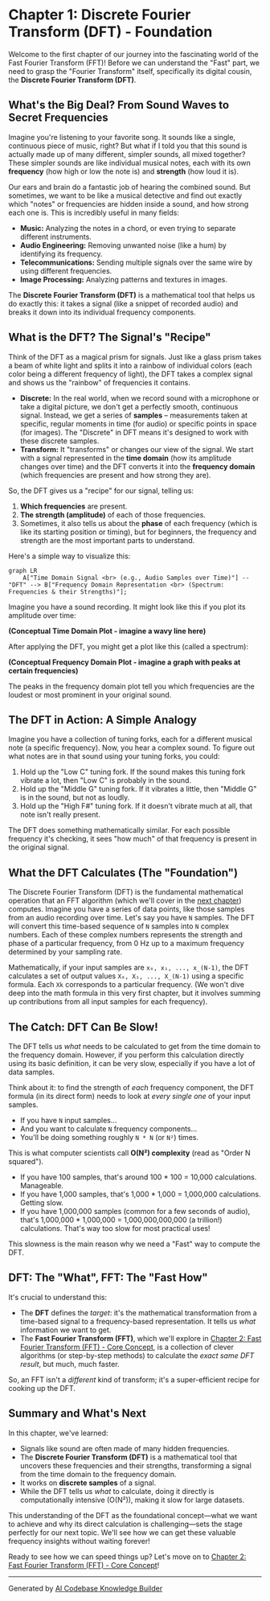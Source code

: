 # Chapter 1: Discrete Fourier Transform (DFT) - Foundation

Welcome to the first chapter of our journey into the fascinating world of the Fast Fourier Transform (FFT)! Before we can understand the "Fast" part, we need to grasp the "Fourier Transform" itself, specifically its digital cousin, the **Discrete Fourier Transform (DFT)**.

## What's the Big Deal? From Sound Waves to Secret Frequencies

Imagine you're listening to your favorite song. It sounds like a single, continuous piece of music, right? But what if I told you that this sound is actually made up of many different, simpler sounds, all mixed together? These simpler sounds are like individual musical notes, each with its own **frequency** (how high or low the note is) and **strength** (how loud it is).

Our ears and brain do a fantastic job of hearing the combined sound. But sometimes, we want to be like a musical detective and find out exactly which "notes" or frequencies are hidden inside a sound, and how strong each one is. This is incredibly useful in many fields:
*   **Music:** Analyzing the notes in a chord, or even trying to separate different instruments.
*   **Audio Engineering:** Removing unwanted noise (like a hum) by identifying its frequency.
*   **Telecommunications:** Sending multiple signals over the same wire by using different frequencies.
*   **Image Processing:** Analyzing patterns and textures in images.

The **Discrete Fourier Transform (DFT)** is a mathematical tool that helps us do exactly this: it takes a signal (like a snippet of recorded audio) and breaks it down into its individual frequency components.

## What is the DFT? The Signal's "Recipe"

Think of the DFT as a magical prism for signals. Just like a glass prism takes a beam of white light and splits it into a rainbow of individual colors (each color being a different frequency of light), the DFT takes a complex signal and shows us the "rainbow" of frequencies it contains.

*   **Discrete:** In the real world, when we record sound with a microphone or take a digital picture, we don't get a perfectly smooth, continuous signal. Instead, we get a series of **samples** – measurements taken at specific, regular moments in time (for audio) or specific points in space (for images). The "Discrete" in DFT means it's designed to work with these discrete samples.
*   **Transform:** It "transforms" or changes our view of the signal. We start with a signal represented in the **time domain** (how its amplitude changes over time) and the DFT converts it into the **frequency domain** (which frequencies are present and how strong they are).

So, the DFT gives us a "recipe" for our signal, telling us:
1.  **Which frequencies** are present.
2.  **The strength (amplitude)** of each of those frequencies.
3.  Sometimes, it also tells us about the **phase** of each frequency (which is like its starting position or timing), but for beginners, the frequency and strength are the most important parts to understand.

Here's a simple way to visualize this:

```mermaid
graph LR
    A["Time Domain Signal <br> (e.g., Audio Samples over Time)"] -- "DFT" --> B["Frequency Domain Representation <br> (Spectrum: Frequencies & their Strengths)"];
```

Imagine you have a sound recording. It might look like this if you plot its amplitude over time:

**(Conceptual Time Domain Plot - imagine a wavy line here)**

After applying the DFT, you might get a plot like this (called a spectrum):

**(Conceptual Frequency Domain Plot - imagine a graph with peaks at certain frequencies)**

The peaks in the frequency domain plot tell you which frequencies are the loudest or most prominent in your original sound.

## The DFT in Action: A Simple Analogy

Imagine you have a collection of tuning forks, each for a different musical note (a specific frequency). Now, you hear a complex sound.
To figure out what notes are in that sound using your tuning forks, you could:
1.  Hold up the "Low C" tuning fork. If the sound makes this tuning fork vibrate a lot, then "Low C" is probably in the sound.
2.  Hold up the "Middle G" tuning fork. If it vibrates a little, then "Middle G" is in the sound, but not as loudly.
3.  Hold up the "High F#" tuning fork. If it doesn't vibrate much at all, that note isn't really present.

The DFT does something mathematically similar. For each possible frequency it's checking, it sees "how much" of that frequency is present in the original signal.

## What the DFT Calculates (The "Foundation")

The Discrete Fourier Transform (DFT) is the fundamental mathematical operation that an FFT algorithm (which we'll cover in the [next chapter](02_fast_fourier_transform__fft____core_concept_.md)) computes.
Imagine you have a series of data points, like those samples from an audio recording over time. Let's say you have `N` samples. The DFT will convert this time-based sequence of `N` samples into `N` complex numbers. Each of these complex numbers represents the strength and phase of a particular frequency, from 0 Hz up to a maximum frequency determined by your sampling rate.

Mathematically, if your input samples are `x₀, x₁, ..., x_(N-1)`, the DFT calculates a set of output values `X₀, X₁, ..., X_(N-1)` using a specific formula. Each `Xk` corresponds to a particular frequency. (We won't dive deep into the math formula in this very first chapter, but it involves summing up contributions from all input samples for each frequency).

## The Catch: DFT Can Be Slow!

The DFT tells us *what* needs to be calculated to get from the time domain to the frequency domain. However, if you perform this calculation directly using its basic definition, it can be very slow, especially if you have a lot of data samples.

Think about it: to find the strength of *each* frequency component, the DFT formula (in its direct form) needs to look at *every single one* of your input samples.
*   If you have `N` input samples...
*   And you want to calculate `N` frequency components...
*   You'll be doing something roughly `N * N` (or `N²`) times.

This is what computer scientists call **O(N²) complexity** (read as "Order N squared").
*   If you have 100 samples, that's around 100 * 100 = 10,000 calculations. Manageable.
*   If you have 1,000 samples, that's 1,000 * 1,000 = 1,000,000 calculations. Getting slow.
*   If you have 1,000,000 samples (common for a few seconds of audio), that's 1,000,000 * 1,000,000 = 1,000,000,000,000 (a trillion!) calculations. That's way too slow for most practical uses!

This slowness is the main reason why we need a "Fast" way to compute the DFT.

## DFT: The "What", FFT: The "Fast How"

It's crucial to understand this:
*   The **DFT** defines the *target*: it's the mathematical transformation from a time-based signal to a frequency-based representation. It tells us *what* information we want to get.
*   The **Fast Fourier Transform (FFT)**, which we'll explore in [Chapter 2: Fast Fourier Transform (FFT) - Core Concept](02_fast_fourier_transform__fft____core_concept_.md), is a collection of clever algorithms (or step-by-step methods) to calculate the *exact same DFT result*, but much, much faster.

So, an FFT isn't a *different* kind of transform; it's a super-efficient recipe for cooking up the DFT.

## Summary and What's Next

In this chapter, we've learned:
*   Signals like sound are often made of many hidden frequencies.
*   The **Discrete Fourier Transform (DFT)** is a mathematical tool that uncovers these frequencies and their strengths, transforming a signal from the time domain to the frequency domain.
*   It works on **discrete samples** of a signal.
*   While the DFT tells us *what* to calculate, doing it directly is computationally intensive (O(N²)), making it slow for large datasets.

This understanding of the DFT as the foundational concept—what we want to achieve and why its direct calculation is challenging—sets the stage perfectly for our next topic. We'll see how we can get these valuable frequency insights without waiting forever!

Ready to see how we can speed things up? Let's move on to [Chapter 2: Fast Fourier Transform (FFT) - Core Concept](02_fast_fourier_transform__fft____core_concept_.md)!

---

Generated by [AI Codebase Knowledge Builder](https://github.com/The-Pocket/Tutorial-Codebase-Knowledge)